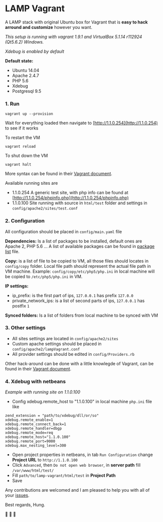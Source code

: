 # LAMP Vagrant

A LAMP stack with original Ubuntu box for Vagrant that is **easy to hack arround and customize** however you want.

*This setup is running with vagrant 1.9.1 and VirtualBox 5.1.14 r112924 (Qt5.6.2) Windows.*

*Xdebug is enabled by default*

**Default state:**
- Ubuntu 14.04
- Apache 2.4.7
- PHP 5.6
- Xdebug
- Postgresql 9.5

### 1. Run

```shell
vagrant up --provision
```
Wait for everything loaded then navigate to [http://1.1.0.254](http://1.1.0.254) to see if it works

To restart the VM
```shell
vagrant reload
```
To shut down the VM
```shell
vagrant halt
```

More syntax can be found in their [Vagrant document](https://www.vagrantup.com/docs/).

Available running sites are

- 1.1.0.254 A generic test site, with php info can be found at [http://1.1.0.254/phpinfo.php](http://1.1.0.254/phpinfo.php)
- 1.1.0.100 Site running with source in `html/test` folder and settings in `config/apache2/sites/test.conf`

### 2. Configuration

All configuration should be placed in `config/main.yaml` file

**Dependencies:** Is a list of packages to be installed, default ones are Apache 2, PHP 5.6 ... A list of available packages can be found in [package list](PACKAGES.md) file.

**Copy:** is a list of file to be copied to VM, all those files should locates in `config/copy` folder. Local file path should represent the actual file path in VM machine. Example: `config/copy/etc/php5/php.ini` in local machine will be copied to `/etc/php5/php.ini` in VM.

**IP settings:**
- ip_prefix: is the first part of ips, `127.0.0.1` has prefix `127.0.0`
- private_network_ips: is a list of second parts of ips, `127.0.0.1` has postfix `1`

**Synced folders:** Is a list of folders from local machine to be synced with VM

### 3. Other settings

-	All sites settings are located in `config/apache2/sites`
-	Custom apache settings should be placed in `config/apache2/lampVagrant.conf`
- All provider settings should be edited in `config/Providers.rb`

Other hack-around can be done with a little knowlegde of Vagrant, can be found in their [Vagrant document](https://www.vagrantup.com/docs/).

### 4. Xdebug with netbeans

*Example with running site on 1.1.0.100*

- Config xdebug.remote_host to "1.1.0.100" in local machine `php.ini` file like

```
zend_extension = "path/to/xdebug/dll/or/so"
xdebug.remote_enable=1
xdebug.remote_connect_back=1
xdebug.remote_handler=dbgp
xdebug.remote_mode=req
xdebug.remote_host="1.1.0.100"
xdebug.remote_port=9000
xdebug.max_nesting_level=300
```

- Open project properties in netbeans, in tab `Run Configuration` change **Project URL** to `http://1.1.0.100`
- Click `Advanced`, then `Do not open web browser`, in **server path** fill `/var/www/html/test/`
- Fill `path/to/lamp-vagrant/html/test` in **Project Path**
- Save


Any contributions are welcomed and I am pleased to help you with all of your [issues](https://github.com/dumday/lamp-vagrant/issues).

Best regards,
Hung.

:beer: :beer: :beer:
